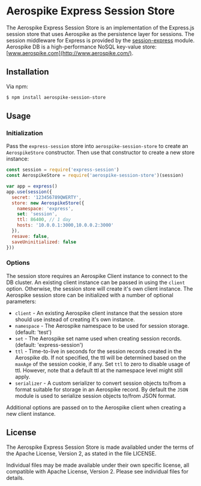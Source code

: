 # Aerospike Express Session Store

The Aerospike Express Session Store is an implementation of the Express.js session store that uses Aerospike as the persistence layer for sessions. The session middleware for Express is provided by the [session-express](https://github.com/expressjs/session) module. Aerospike DB is a high-performance NoSQL key-value store: [www.aerospike.com](http://www.aerospike.com/).

## Installation

Via npm:

```bash
$ npm install aerospike-session-store
```
## Usage

### Initialization

Pass the `express-session` store into `aerospike-session-store` to create an `AerospikeStore` constructor. Then use that constructor to create a new store instance:

```js
const session = require('express-session')
const AerospikeStore = require('aerospike-session-store')(session)

var app = express()
app.use(session({
  secret: '123456789QWERTY',
  store: new AerospikeStore({
    namespace: 'express',
    set: 'session',
    ttl: 86400, // 1 day
    hosts: '10.0.0.1:3000,10.0.0.2:3000'
  }),
  resave: false,
  saveUninitialized: false
}))
```

### Options

The session store requires an Aerospike Client instance to connect to the DB cluster. An existing client instance can be passed in using the `client` option. Otherwise, the session store will create it's own client instance. The Aerospike session store can be initialized with a number of optional parameters:

* `client` - An existing Aerospike client instance that the session
  store should use instead of creating it's own instance.
* `namespace` - The Aerospike namespace to be used for session storage. (default: 'test')
* `set` - The Aerospike set name used when creating session records. (default: 'express-session')
* `ttl` - Time-to-live in seconds for the session records created in the
  Aerospike db. If not specified, the ttl will be determined based on the `maxAge` of the session cookie, if any. Set `ttl` to zero to disable usage of ttl. However, note that a default ttl at the namespace level might still apply.
* `serializer` - A custom serializer to convert session objects to/from a format suitable for storage in an Aerospike record. By default the `JSON` module is used to serialize session objects to/from JSON format.

Additional options are passed on to the Aerospike client when creating a new client instance.


## License

The Aerospike Express Session Store is made availabled under the terms of the Apache License, Version 2, as stated in the file LICENSE.

Individual files may be made available under their own specific license, all compatible with Apache License, Version 2. Please see individual files for details.